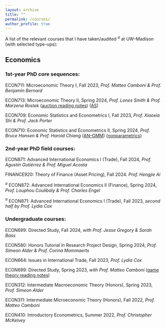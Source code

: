 ```yaml
---
layout: archive
title: ""
permalink: /courses/
author_profile: true
---
```


A list of the relevant courses that I have taken/audited $^a$ at UW–Madison (with selected type-ups):

## Economics

### 1st-year PhD core sequences:

ECON711: Microeconomic Theory I, Fall 2023, *Prof. Matteo Camboni & Prof. Benjamin Bernard*

ECON713: Microeconomic Theory II, Spring 2024, *Prof. Lones Smith & Prof. Marzena Rostek*  ([auction reading notes](https://acrobat.adobe.com/id/urn:aaid:sc:AP:2759d5cd-52f1-4de6-824e-8f8605f6629d)) ([AS](https://acrobat.adobe.com/id/urn:aaid:sc:ap:5b7a73e2-ee62-413c-b884-1e29f0d6eaa7))

ECON709: Economic Statistics and Econometrics I, Fall 2023, *Prof. Xiaoxia Shi & Prof. Jack Porter* 

ECON710: Economic Statistics and Econometrics II, Spring 2024, *Prof. Bruce Hansen & Prof. Harold Chiang* ([AN–GMM](https://acrobat.adobe.com/id/urn:aaid:sc:AP:a1e0965e-c8a5-406b-9ddc-4bfa4ea24784)) ([nonparametrics](https://acrobat.adobe.com/id/urn:aaid:sc:AP:56072070-8110-4f96-b331-5869293286ce))

### 2nd-year PhD field courses: 

ECON871: Advanced International Economics I (Trade), Fall 2024, *Prof. Agustín Gutiérrez & Prof. Miguel Acosta* 

FINANCE920: Theory of Finance (Asset Pricing), Fall 2024. *Prof. Hengjie Ai*

$^a$ ECON872: Advanced International Economics II (Finance), Spring 2024, *Prof. Louphou Coulibaly & Prof. Charles Engel* 

$^a$ ECON871: Advanced International Economics I (Trade), Fall 2023, *second half by Prof. Lydia Cox*

### Undergraduate courses:

ECON699: Directed Study, Fall 2024, *with Prof. Jesse Gregory & Sarah Bass* 

ECON580: Honors Tutorial in Research Project Design, Spring 2024, *Prof. Simeon Alder & Prof. Corina Mommaerts*

ECON664: Issues in International Trade, Fall 2023, *Prof. Lydia Cox* 

ECON699: Directed Study, Spring 2023, *with Prof. Matteo Camboni* ([game theory reading notes](https://acrobat.adobe.com/id/urn:aaid:sc:ap:ce2f9ded-8379-4257-b029-3ecb3d17cf94))

ECON312: Intermediate Macroeconomic Theory (Honors), Spring 2023, *Prof. Simeon Alder*

ECON311: Intermediate Microeconomic Theory (Honors), Fall 2022, *Prof. Matteo Camboni*

ECON410: Introductory Econometrics, Summer 2022, *Prof. Christopher McKelvey*
